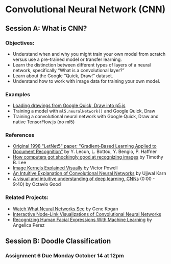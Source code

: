 # Convolutional Neural Network (CNN)

## Session A: What is CNN?

### Objectives:
* Understand when and why you might train your own model from scratch versus use a pre-trained model or transfer learning.
* Learn the distinction between different types of layers of a neural network, specifically “What is a convolutional layer?”
* Learn about the Google “Quick, Draw!” dataset.
* Understand how to work with image data for training your own model.

### Examples
* [Loading drawings from Google Quick, Draw into p5.js](https://editor.p5js.org/ima_ml/sketches/aT9zxHX7n)
* Training a model with `ml5.neuralNetwork()` and Google Quick, Draw
* Training a convolutional neural network with Google Quick, Draw and native TensorFlow.js (no ml5)

### References
* [Original 1998 "LetNet5" paper: "Gradient-Based Learning Applied to Document Recognition"](http://yann.lecun.com/exdb/publis/pdf/lecun-01a.pdf) by Y. Lecun, L. Bottou, Y. Bengio, P. Haffner
* [How computers got shockingly good at recognizing images](https://arstechnica.com/science/2018/12/how-computers-got-shockingly-good-at-recognizing-images/) by Timothy B. Lee
* [Image Kernels Explained Visually](http://setosa.io/ev/image-kernels/) by Victor Powell
* [An Intuitive Explanation of Convolutional Neural Networks](https://ujjwalkarn.me/2016/08/11/intuitive-explanation-convnets/) by Ujjwal Karn
* [A visual and intuitive understanding of deep learning, CNNs](https://www.youtube.com/watch?v=Oqm9vsf_hvU) (0:00 - 9:40) by Octavio Good

### Related Projects:
* [Watch What Neural Networks See](https://experiments.withgoogle.com/what-neural-nets-see) by Gene Kogan
* [Interactive Node-Link Visualizations of Convolutional Neural Networks](http://scs.ryerson.ca/~aharley/vis/)
* [Recognizing Human Facial Expressions With Machine Learning](https://thoughtworksarts.io/blog/recognizing-facial-expressions-machine-learning/) by Angelica Perez

## Session B: Doodle Classification

### Assignment 6 Due Monday October 14 at 12pm
